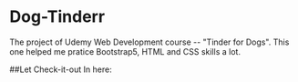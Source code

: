 # Dog-Tinderr
The project of Udemy Web Development course -- "Tinder for Dogs".
This one helped me pratice Bootstrap5, HTML and CSS skills a lot.

##Let Check-it-out
In here: 
